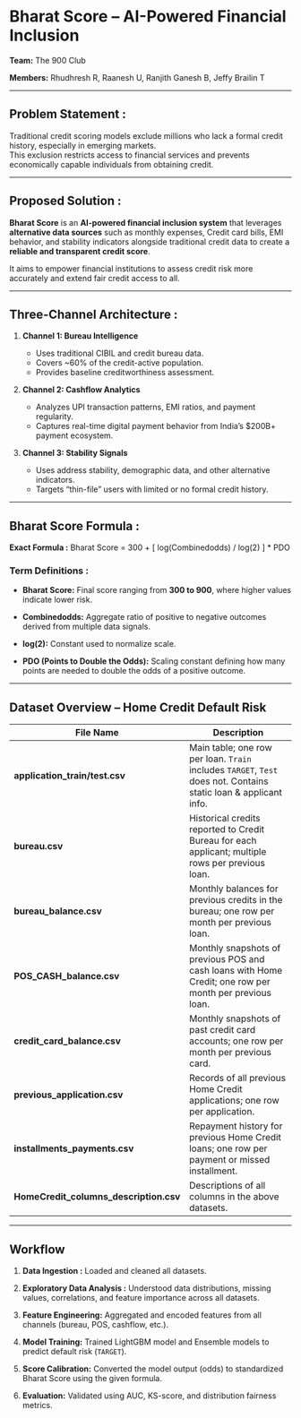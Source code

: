 # Bharat Score – AI-Powered Financial Inclusion 

**Team:** The 900 Club 

**Members:** Rhudhresh R, Raanesh U, Ranjith Ganesh B, Jeffy Brailin T  

---

## Problem Statement :
Traditional credit scoring models exclude millions who lack a formal credit history, especially in emerging markets.  
This exclusion restricts access to financial services and prevents economically capable individuals from obtaining credit.

---

## Proposed Solution :
**Bharat Score** is an **AI-powered financial inclusion system** that leverages **alternative data sources** such as monthly expenses, Credit card bills, EMI behavior, and stability indicators alongside traditional credit data to create a **reliable and transparent credit score**.

It aims to empower financial institutions to assess credit risk more accurately and extend fair credit access to all.

---

## Three-Channel Architecture :

1. **Channel 1: Bureau Intelligence**  
   - Uses traditional CIBIL and credit bureau data.  
   - Covers ~60% of the credit-active population.  
   - Provides baseline creditworthiness assessment.  

2. **Channel 2: Cashflow Analytics**  
   - Analyzes UPI transaction patterns, EMI ratios, and payment regularity.  
   - Captures real-time digital payment behavior from India’s $200B+ payment ecosystem.  

3. **Channel 3: Stability Signals**  
   - Uses address stability, demographic data, and other alternative indicators.  
   - Targets “thin-file” users with limited or no formal credit history.  

---

## Bharat Score Formula :

**Exact Formula :**  Bharat Score = 300 + [ log(Combinedodds) / log(2) ] * PDO


### Term Definitions :
- **Bharat Score:** Final score ranging from **300 to 900**, where higher values indicate lower risk.
  
- **Combinedodds:** Aggregate ratio of positive to negative outcomes derived from multiple data signals.
  
- **log(2):** Constant used to normalize scale.
  
- **PDO (Points to Double the Odds):** Scaling constant defining how many points are needed to double the odds of a positive outcome.

---

## Dataset Overview – Home Credit Default Risk

| File Name | Description |
|------------|-------------|
| **application_train/test.csv** | Main table; one row per loan. `Train` includes `TARGET`, `Test` does not. Contains static loan & applicant info. |
| **bureau.csv** | Historical credits reported to Credit Bureau for each applicant; multiple rows per previous loan. |
| **bureau_balance.csv** | Monthly balances for previous credits in the bureau; one row per month per previous loan. |
| **POS_CASH_balance.csv** | Monthly snapshots of previous POS and cash loans with Home Credit; one row per month per previous loan. |
| **credit_card_balance.csv** | Monthly snapshots of past credit card accounts; one row per month per previous card. |
| **previous_application.csv** | Records of all previous Home Credit applications; one row per application. |
| **installments_payments.csv** | Repayment history for previous Home Credit loans; one row per payment or missed installment. |
| **HomeCredit_columns_description.csv** | Descriptions of all columns in the above datasets. |

---

## Workflow

1. **Data Ingestion :** Loaded and cleaned all datasets.

2. **Exploratory Data Analysis :** Understood data distributions, missing values, correlations, and feature importance across all datasets.  
  
3. **Feature Engineering:** Aggregated and encoded features from all channels (bureau, POS, cashflow, etc.).
   
4. **Model Training:** Trained LightGBM model and Ensemble models to predict default risk (`TARGET`).
   
5. **Score Calibration:** Converted the model output (odds) to standardized Bharat Score using the given formula.
   
6. **Evaluation:** Validated using AUC, KS-score, and distribution fairness metrics.  


